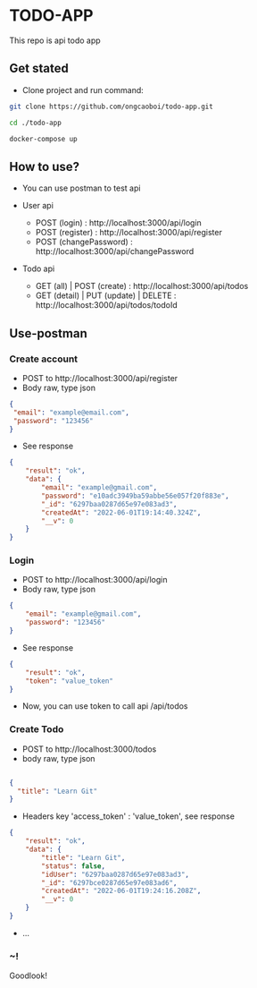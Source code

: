 # TODO-APP

This repo is api todo app

## Get stated

- Clone project and run command:

```sh
git clone https://github.com/ongcaoboi/todo-app.git

cd ./todo-app

docker-compose up

```

## How to use?

- You can use postman to test api
- User api

  - POST (login) : http://localhost:3000/api/login
  - POST (register) : http://localhost:3000/api/register
  - POST (changePassword) : http://localhost:3000/api/changePassword

- Todo api

  - GET (all) | POST (create) : http://localhost:3000/api/todos
  - GET (detail) | PUT (update) | DELETE : http://localhost:3000/api/todos/todoId

## Use-postman

### Create account
  
- POST to http://localhost:3000/api/register
- Body raw, type json
   
 ``` json
{
  "email": "example@email.com",
  "password": "123456"
}
 ```
- See response

``` json
{
    "result": "ok",
    "data": {
        "email": "example@gmail.com",
        "password": "e10adc3949ba59abbe56e057f20f883e",
        "_id": "6297baa0287d65e97e083ad3",
        "createdAt": "2022-06-01T19:14:40.324Z",
        "__v": 0
    }
}
```

### Login

- POST to http://localhost:3000/api/login 
- Body raw, type json

``` json
{
    "email": "example@gmail.com",
    "password": "123456"
}
```
- See response

``` json
{
    "result": "ok",
    "token": "value_token"
}
```

- Now, you can use token to call api /api/todos

### Create Todo

- POST to http://localhost:3000/todos
- body raw, type json

```json

{
  "title": "Learn Git"
}

```
- Headers key 'access_token' : 'value_token', see response
```json
{
    "result": "ok",
    "data": {
        "title": "Learn Git",
        "status": false,
        "idUser": "6297baa0287d65e97e083ad3",
        "_id": "6297bce0287d65e97e083ad6",
        "createdAt": "2022-06-01T19:24:16.208Z",
        "__v": 0
    }
}
```
- ...

### ~!

Goodlook!
